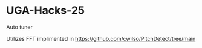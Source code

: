 # UGA-Hacks-25
Auto tuner

Utilizes FFT implimented in 
https://github.com/cwilso/PitchDetect/tree/main

